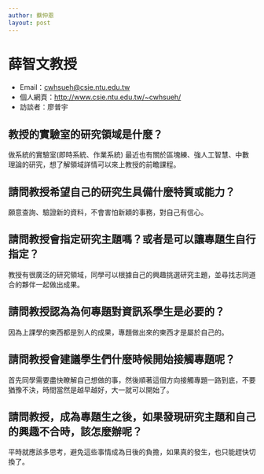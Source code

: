 ```yaml
---
author: 蔡仲恩
layout: post
---
```


#  薛智文教授
- Email：cwhsueh@csie.ntu.edu.tw
- 個人網頁：<http://www.csie.ntu.edu.tw/~cwhsueh/>
- 訪談者：廖普宇

## 教授的實驗室的研究領域是什麼？
做系統的實驗室(即時系統、作業系統)
最近也有關於區塊練、強人工智慧、中數理論的研究，想了解領域詳情可以來上教授的前瞻課程。

## 請問教授希望自己的研究生具備什麼特質或能力？
願意查詢、驗證新的資料，不會害怕新穎的事務，對自己有信心。

## 請問教授會指定研究主題嗎？或者是可以讓專題生自行指定？
教授有很廣泛的研究領域，同學可以根據自己的興趣挑選研究主題，並尋找志同道合的夥伴一起做出成果。

## 請問教授認為為何專題對資訊系學生是必要的？
因為上課學的東西都是別人的成果，專題做出來的東西才是屬於自己的。

## 請問教授會建議學生們什麼時候開始接觸專題呢？
首先同學需要盡快瞭解自己想做的事，然後順著這個方向接觸專題一路到底，不要猶豫不決，時間當然是越早越好，大一就可以開始了。

## 請問教授，成為專題生之後，如果發現研究主題和自己的興趣不合時，該怎麼辦呢？
平時就應該多思考，避免這些事情成為日後的負擔，如果真的發生，也只能趕快切換了。
